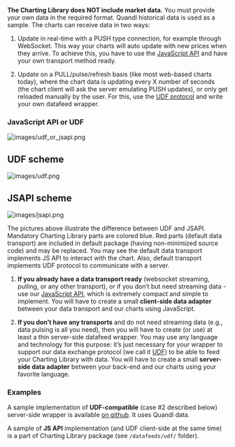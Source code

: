 **The Charting Library does NOT include market data.** You must provide your own data in the required format. Quandl historical data is used as a sample. The charts can receive data in two ways:

1. Update in real-time with a PUSH type connection, for example through WebSocket.
    This way your charts will auto update with new prices when they arrive.
    To achieve this, you have to use the [JavaScript API](JS-Api) and have your own transport method ready.

1. Update on a PULL/pulse/refresh basis (like most web-based charts today),
    where the chart data is updating every X number of seconds (the chart client will ask the server emulating PUSH updates),
    or only get reloaded manually by the user. For this, use the [UDF protocol](UDF) and write your own datafeed wrapper.

### JavaScript API or UDF

![images/udf_or_jsapi.png](images/udf_or_jsapi.png)

## UDF scheme

![images/udf.png](images/udf.png)

## JSAPI scheme

![images/jsapi.png](images/jsapi.png)

The pictures above illustrate the difference between UDF and JSAPI. Mandatory Charting Library parts are colored blue. Red parts (default data transport) are included in default package (having non-minimized source code) and may be replaced. You may see the default data transport implements JS API to interact with the chart. Also, default transport implements UDF protocol to communicate with a server.

1. **If you already have a data transport ready** (websocket streaming, pulling, or any other transport),
    or if you don’t but need streaming data - use our [JavaScript API](JS-Api), which is extremely compact and simple to implement.
    You will have to create a small **client-side data adapter** between your data transport and our charts using JavaScript.

1. **If you don’t have any transports** and do not need streaming data (e.g., data pulsing is all you need),
    then you will have to create (or use) at least a thin server-side datafeed wrapper.
    You may use any language and technology for this purpose: it’s just necessary for your wrapper to support our data exchange protocol (we call it [UDF](UDF)) to be able to feed your Charting Library with data.
    You will have to create a small **server-side data adapter** between your back-end and our charts using your favorite language.

### Examples

A sample implementation of **UDF-compatible** (case #2 described below) server-side wrapper is available [on github](https://github.com/tradingview/yahoo_datafeed). It uses Quandl data.

A sample of **JS API** implementation (and UDF client-side at the same time) is a part of Charting Library package (see `/datafeeds/udf/` folder).
